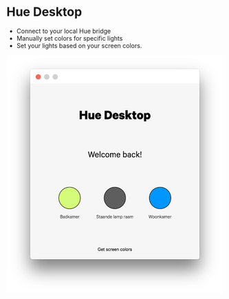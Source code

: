 # Hue Desktop

- Connect to your local Hue bridge
- Manually set colors for specific lights
- Set your lights based on your screen colors.

<img src="lib/screenshot.png" />
